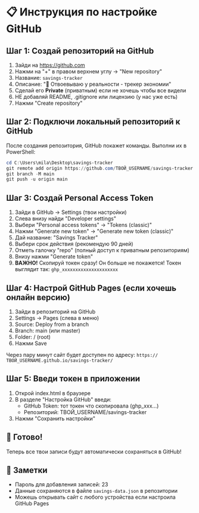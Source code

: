 # 📋 Инструкция по настройке GitHub

## Шаг 1: Создай репозиторий на GitHub
1. Зайди на https://github.com
2. Нажми на "+" в правом верхнем углу → "New repository"
3. Название: `savings-tracker`
4. Описание: "💪 Отвоевываю у реальности - трекер экономии"
5. Сделай его **Private** (приватным) если не хочешь чтобы все видели
6. НЕ добавляй README, .gitignore или лицензию (у нас уже есть)
7. Нажми "Create repository"

## Шаг 2: Подключи локальный репозиторий к GitHub
После создания репозитория, GitHub покажет команды. Выполни их в PowerShell:

```powershell
cd C:\Users\mila\Desktop\savings-tracker
git remote add origin https://github.com/ТВОЙ_USERNAME/savings-tracker.git
git branch -M main
git push -u origin main
```

## Шаг 3: Создай Personal Access Token
1. Зайди в GitHub → Settings (твои настройки)
2. Слева внизу найди "Developer settings"
3. Выбери "Personal access tokens" → "Tokens (classic)"
4. Нажми "Generate new token" → "Generate new token (classic)"
5. Дай название: "Savings Tracker"
6. Выбери срок действия (рекомендую 90 дней)
7. Отметь галочку "repo" (полный доступ к приватным репозиториям)
8. Внизу нажми "Generate token"
9. **ВАЖНО!** Скопируй токен сразу! Он больше не покажется!
   Токен выглядит так: `ghp_xxxxxxxxxxxxxxxxxxxxx`

## Шаг 4: Настрой GitHub Pages (если хочешь онлайн версию)
1. Зайди в репозиторий на GitHub
2. Settings → Pages (слева в меню)
3. Source: Deploy from a branch
4. Branch: main (или master)
5. Folder: / (root)
6. Нажми Save

Через пару минут сайт будет доступен по адресу:
`https://ТВОЙ_USERNAME.github.io/savings-tracker/`

## Шаг 5: Введи токен в приложении
1. Открой index.html в браузере
2. В разделе "Настройка GitHub" введи:
   - GitHub Token: тот токен что скопировала (ghp_xxx...)
   - Репозиторий: ТВОЙ_USERNAME/savings-tracker
3. Нажми "Сохранить настройки"

## 🎉 Готово!
Теперь все твои записи будут автоматически сохраняться в GitHub!

## 📝 Заметки
- Пароль для добавления записей: 23
- Данные сохраняются в файле `savings-data.json` в репозитории
- Можешь открывать сайт с любого устройства если настроила GitHub Pages
